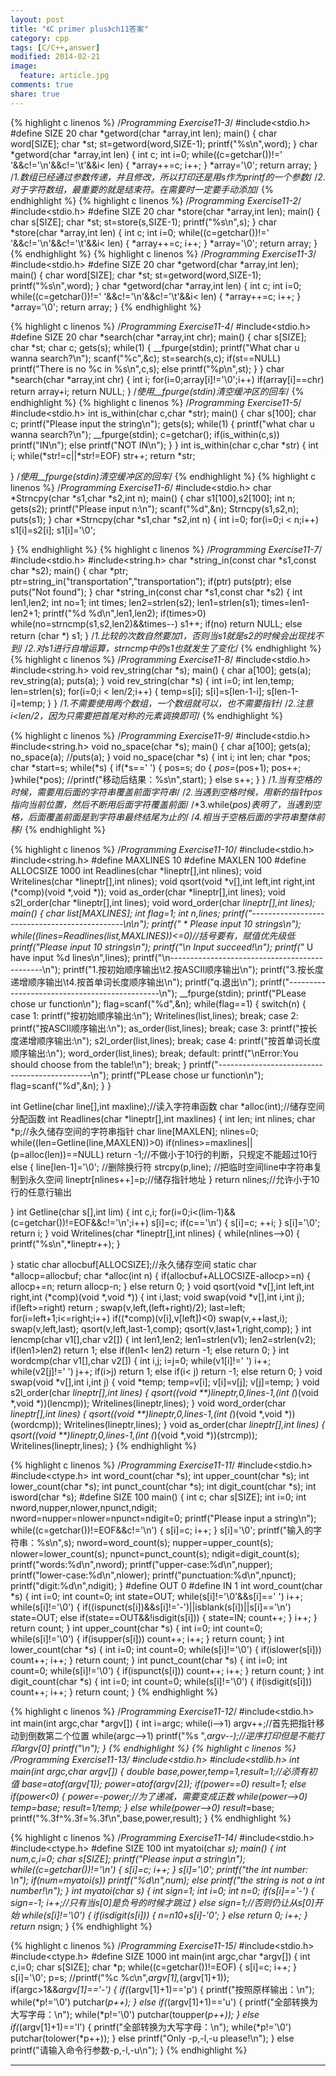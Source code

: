 ```yaml
---
layout: post
title: "《C primer plus》ch11答案"
category: cpp
tags: [C/C++,answer]
modified: 2014-02-21
image:
  feature: article.jpg
comments: true
share: true
---
```

{% highlight c linenos %} 
/*Programming Exercise11-3*/
#include<stdio.h>
#define SIZE 20
char *getword(char *array,int len);
main()
{
    char word[SIZE];
    char *st;
    st=getword(word,SIZE-1);
    printf("%s\n",word);
}
char *getword(char *array,int len)
{
    int c;
    int i=0;
    while((c=getchar())!=' '&&c!='\n'&&c!='\t'&&i< len)
    {
        *array++=c;
        i++;
    }
    *array='\0';
    return array;
}
/*1.数组已经通过参数传递，并且修改，所以打印还是用s作为printf的一个参数*/
/*2.对于字符数组，最重要的就是结束符。在需要时一定要手动添加*/
{% endhighlight %}
{% highlight c linenos %} 
/*Programming Exercise11-2*/
#include<stdio.h>
#define SIZE 20
char *store(char *array,int len);
main()
{
    char s[SIZE];
    char *st;
    st=store(s,SIZE-1);
    printf("%s\n",s);
}
char *store(char *array,int len)
{
    int c;
    int i=0;
    while((c=getchar())!=' '&&c!='\n'&&c!='\t'&&i< len)
    {
        *array++=c;
        i++;
    }
    *array='\0';
    return array;
}
{% endhighlight %}
{% highlight c linenos %} 
/*Programming Exercise11-3*/
#include<stdio.h>
#define SIZE 20
char *getword(char *array,int len);
main()
{
    char word[SIZE];
    char *st;
    st=getword(word,SIZE-1);
    printf("%s\n",word);
}
char *getword(char *array,int len)
{
    int c;
    int i=0;
    while((c=getchar())!=' '&&c!='\n'&&c!='\t'&&i< len)
    {
        *array++=c;
        i++;
    }
    *array='\0';
    return array;
}
{% endhighlight %}

{% highlight c linenos %} 
/*Programming Exercise11-4*/
#include<stdio.h>
#define SIZE 20
char *search(char *array,int chr);
main()
{
    char s[SIZE];
    char *st;
    char c;
    gets(s);
    while(1)
    {
        __fpurge(stdin);
        printf("What char u wanna search?\n");
        scanf("%c",&c);
        st=search(s,c);
        if(st==NULL)
            printf("There is no %c in %s\n",c,s);
        else
            printf("%p\n",st);
    }
}
char *search(char *array,int chr)
{
    int i;
    for(i=0;array[i]!='\0';i++)
        if(array[i]==chr)
            return array+i;
    return NULL;
}
/*使用__fpurge(stdin)清空缓冲区的回车*/
{% endhighlight %}
{% highlight c linenos %} 
/*Programming Exercise11-5*/
#include<stdio.h>
int is_within(char c,char *str);
main()
{
    char s[100];
    char c;
    printf("Please input the string\n");
    gets(s);
    while(1)
    {
        printf("what char u wanna search?\n");
        __fpurge(stdin);
        c=getchar();
        if(is_within(c,s))
            printf("IN\n");
        else
            printf("NOT IN\n");
    }
}
int is_within(char c,char *str)
{
    int i;
    while(*str!=c||*str!=EOF)
        str++;
    return *str;
 
}
/*使用__fpurge(stdin)清空缓冲区的回车*/
{% endhighlight %}
{% highlight c linenos %} 
/*Programming Exercise11-6*/
#include<stdio.h>
char *Strncpy(char *s1,char *s2,int n);
main()
{
    char s1[100],s2[100];
    int n;
    gets(s2);
    printf("Please input n:\n");
    scanf("%d",&n);
    Strncpy(s1,s2,n);
    puts(s1);
}
char *Strncpy(char *s1,char *s2,int n)
{
    int i=0;
    for(i=0;i < n;i++)
        s1[i]=s2[i];
    s1[i]='\0';
 
}
{% endhighlight %}
{% highlight c linenos %} 
/*Programming Exercise11-7*/
#include<stdio.h>
#include<string.h>
char *string_in(const char *s1,const char *s2);
main()
{
    char *ptr;
    ptr=string_in("transportation","transportation");
    if(ptr)
        puts(ptr);
    else
        puts("Not found");
}
char *string_in(const char *s1,const char *s2)
{
    int len1,len2;
    int no=1;
    int times;
    len2=strlen(s2);
    len1=strlen(s1);
    times=len1-len2+1;
    printf("%d %d\n",len1,len2);
    if(times>0)
        while(no=strncmp(s1,s2,len2)&&times--)
            s1++;
    if(no)
        return NULL;
    else
        return (char *) s1;
}
/*1.比较的次数自然要加1，否则当s1就是s2的时候会出现找不到*/
/*2.对s1进行自增运算，strncmp中的s1也就发生了变化*/
{% endhighlight %}
{% highlight c linenos %} 
/*Programming Exercise11-8*/
#include<stdio.h>
#include<string.h>
void rev_string(char *s);
main()
{
    char a[100];
    gets(a);
    rev_string(a);
    puts(a);
}
void rev_string(char *s)
{
    int i=0;
    int len,temp;
    len=strlen(s);
    for(i=0;i < len/2;i++)
    {
        temp=s[i];
        s[i]=s[len-1-i];
        s[len-1-i]=temp;
    }
}
/*1.不需要使用两个数组，一个数组就可以，也不需要指针*/
/*2.注意i<len/2，因为只需要把首尾对称的元素调换即可*/
{% endhighlight %}

{% highlight c linenos %} 
/*Programming Exercise11-9*/
#include<stdio.h>
#include<string.h>
void no_space(char *s);
main()
{
    char a[100];
    gets(a);
    no_space(a);
    //puts(a);
}
void no_space(char *s)
{
    int i;
    int len;
    char *pos;
    char *start=s;
    while(*s)
    {
        if(*s==' ')
        {
            pos=s;
            do
            {
                *pos=*(pos+1);
                pos++;
            }while(*pos);
            //printf("移动后结果：%s\n",start);
        }
        else
            s++;
    }
}
/*1.当有空格的时候，需要用后面的字符串覆盖前面字符串*/
/*2.当遇到空格时候，用新的指针pos指向当前位置，然后不断用后面字符覆盖前面*/
/*3.while(*pos)表明了，当遇到空格，后面覆盖前面是到字符串最终结尾为止的*/
/*4.相当于空格后面的字符串整体前移*/
{% endhighlight %}

{% highlight c linenos %} 
/*Programming Exercise11-10*/
#include<stdio.h>
#include<string.h>
#define MAXLINES 10
#define MAXLEN 100
#define ALLOCSIZE 1000
int Readlines(char *lineptr[],int nlines);
void Writelines(char *lineptr[],int nlines);
void qsort(void *v[],int left,int right,int (*comp)(void *,void *));
void as_order(char *lineptr[],int lines);
void s2l_order(char *lineptr[],int lines);
void word_order(char *lineptr[],int lines);
main()
{
    char *list[MAXLINES];
    int flag=1;
    int n,lines;
    printf("----------------------------------------------\n\n");
    printf(" * Please input 10 strings\n");
    while((lines=Readlines(list,MAXLINES))<=0)//括号要有，赋值优先级低
        printf("Please input 10 strings\n");
    printf("\n* Input succeed!\n");
    printf("* U have input %d lines\n",lines);
    printf("\n----------------------------------------------\n");
    printf("1.按初始顺序输出\t2.按ASCII顺序输出\n");
    printf("3.按长度递增顺序输出\t4.按首单词长度顺序输出\n");
    printf("q.退出\n");
    printf("----------------------------------------------\n");
    __fpurge(stdin);
    printf("PLease chose ur function\n");
    flag=scanf("%d",&n);
    while(flag==1)
    {
        switch(n)
        {
            case 1:
                printf("按初始顺序输出:\n");
                Writelines(list,lines);
                break;
            case 2:
                printf("按ASCII顺序输出:\n");
                as_order(list,lines);
                break;
            case 3:
                printf("按长度递增顺序输出:\n");
                s2l_order(list,lines);
                break;
            case 4:
                printf("按首单词长度顺序输出:\n");
                word_order(list,lines);
                break;
            default:
                printf("\nError:You should choose from the table!\n");
                break;
        }
        printf("----------------------------------------------\n");
        printf("PLease chose ur function\n");
        flag=scanf("%d",&n);
    }
}
 
int Getline(char line[],int maxline);//读入字符串函数
char *alloc(int);//储存空间分配函数
int Readlines(char *lineptr[],int maxlines)
{
    int len;
    int nlines;
    char *p;//永久储存空间的字符串指针
    char line[MAXLEN];
    nlines=0;
    while((len=Getline(line,MAXLEN))>0)
        if(nlines>=maxlines||(p=alloc(len))==NULL)
            return -1;//不做小于10行的判断，只规定不能超过10行
        else
        {
            line[len-1]='\0';   //删除换行符
            strcpy(p,line);     //把临时空间line中字符串复制到永久空间
            lineptr[nlines++]=p;//储存指针地址
        }
    return nlines;//允许小于10行的任意行输出
 
}
int Getline(char s[],int lim)
{
    int c,i;
    for(i=0;i<(lim-1)&&(c=getchar())!=EOF&&c!='\n';i++)
        s[i]=c;
    if(c=='\n')
    {
        s[i]=c;
        ++i;
    }
    s[i]='\0';
    return i;
}
void Writelines(char *lineptr[],int nlines)
{
    while(nlines-->0)
    {
        printf("%s\n",*lineptr++);
    }
 
}
static char allocbuf[ALLOCSIZE];//永久储存空间
static char *allocp=allocbuf;
char *alloc(int n)
{
    if(allocbuf+ALLOCSIZE-allocp>=n)
    {
        allocp+=n;
        return allocp-n;
    }
    else
        return 0;
}
void qsort(void *v[],int left,int right,int (*comp)(void *,void *))
{
    int i,last;
    void swap(void *v[],int i,int j);
    if(left>=right)
        return ;
    swap(v,left,(left+right)/2);
    last=left;
    for(i=left+1;i<=right;i++)
        if((*comp)(v[i],v[left])<0)
            swap(v,++last,i);
    swap(v,left,last);
    qsort(v,left,last-1,comp);
    qsort(v,last+1,right,comp);
}
int lencmp(char v1[],char v2[])
{
    int len1,len2;
    len1=strlen(v1);
    len2=strlen(v2);
    if(len1>len2)
        return 1;
    else if(len1< len2)
        return -1;
    else
        return 0;
}
int wordcmp(char v1[],char v2[])
{
    int i,j;
    i=j=0;
    while(v1[i]!=' ')
        i++;
    while(v2[j]!=' ')
        j++;
    if(i>j)
        return 1;
    else if(i< j)
        return -1;
    else
        return 0;
}
void swap(void *v[],int i,int j)
{
    void *temp;
    temp=v[i];
    v[i]=v[j];
    v[j]=temp;
}
void s2l_order(char *lineptr[],int lines)
{
    qsort((void **)lineptr,0,lines-1,(int (*)(void *,void *))(lencmp));
    Writelines(lineptr,lines);
}
void word_order(char *lineptr[],int lines)
{
    qsort((void **)lineptr,0,lines-1,(int (*)(void *,void *))(wordcmp));
    Writelines(lineptr,lines);
}
void as_order(char *lineptr[],int lines)
{
    qsort((void **)lineptr,0,lines-1,(int (*)(void *,void *))(strcmp));
    Writelines(lineptr,lines);
}
{% endhighlight %}

{% highlight c linenos %} 
/*Programming Exercise11-11*/
#include<stdio.h>
#include<ctype.h>
int word_count(char *s);
int upper_count(char *s);
int lower_count(char *s);
int punct_count(char *s);
int digit_count(char *s);
int isword(char *s);
#define SIZE 100
main()
{
    int c;
    char s[SIZE];
    int i=0;
    int nword,nupper,nlower,npunct,ndigit;
    nword=nupper=nlower=npunct=ndigit=0;
    printf("Please input a string\n");
    while((c=getchar())!=EOF&&c!='\n')
    {
        s[i]=c;
        i++;
    }
    s[i]='\0';
    printf("输入的字符串：%s\n",s);
    nword=word_count(s);
    nupper=upper_count(s);
    nlower=lower_count(s);
    npunct=punct_count(s);
    ndigit=digit_count(s);
    printf("words:%d\n",nword);
    printf("upper-case:%d\n",nupper);
    printf("lower-case:%d\n",nlower);
    printf("punctuation:%d\n",npunct);
    printf("digit:%d\n",ndigit);
}
#define OUT 0
#define IN 1
int word_count(char *s)
{
    int i=0;
    int count=0;
    int state=OUT;
    while(s[i]!='\0'&&s[i]==' ')
        i++;
    while(s[i]!='\0')
    {
        if((ispunct(s[i])&&s[i]!='-')||isblank(s[i])||s[i]=='\n')
            state=OUT;
        else if(state==OUT&&!isdigit(s[i]))
        {
            state=IN;
            count++;
        }
        i++;
    }
    return count;
}
int upper_count(char *s)
{
    int i=0;
    int count=0;
    while(s[i]!='\0')
    {
        if(isupper(s[i]))
            count++;
        i++;
    }
    return count;
}
int lower_count(char *s)
{
    int i=0;
    int count=0;
    while(s[i]!='\0')
    {
        if(islower(s[i]))
            count++;
        i++;
    }
    return count;
}
int punct_count(char *s)
{
    int i=0;
    int count=0;
    while(s[i]!='\0')
    {
        if(ispunct(s[i]))
            count++;
        i++;
    }
    return count;
}
int digit_count(char *s)
{
    int i=0;
    int count=0;
    while(s[i]!='\0')
    {
        if(isdigit(s[i]))
            count++;
        i++;
    }
    return count;
}
{% endhighlight %}

{% highlight c linenos %} 
/*Programming Exercise11-12*/
#include<stdio.h>
int main(int argc,char *argv[])
{
    int i=argc;
    while(i-->1)
        argv++;//首先把指针移动到倒数第二个位置
    while(argc-->1)
        printf("%s ",*argv--);//逆序打印但是不能打印argv[0]
    printf("\n");
}
{% endhighlight %}
{% highlight c linenos %} 
/*Programming Exercise11-13*/
#include<stdio.h>
#include<stdlib.h>
int main(int argc,char *argv[])
{
    double base,power,temp=1,result=1;//必须有初值
    base=atof(argv[1]);
    power=atof(argv[2]);
    if(power==0)
        result=1;
    else if(power<0)
    {
        power=-power;//为了递减，需要变成正数
        while(power-->0)
            temp*=base;
        result=1/temp;
    }
    else
        while(power-->0)
            result*=base;
    printf("%.3f^%.3f=%.3f\n",base,power,result);
}
{% endhighlight %}

{% highlight c linenos %} 
/*Programming Exercise11-14*/
#include<stdio.h>
#include<ctype.h>
#define SIZE 100
int myatoi(char *s);
main()
{
    int num,c,i=0;
    char s[SIZE];
    printf("Please input a string\n");
    while((c=getchar())!='\n')
    {
        s[i]=c;
        i++;
    }
    s[i]='\0';
    printf("the int number: \n");
    if(num=myatoi(s))
        printf("%d\n",num);
    else
        printf("the string is not a int number!\n");
}
int myatoi(char *s)
{
    int sign=1;
    int i=0;
    int n=0;
    if(s[i]=='-')
    {
        sign=-1;
        i++;//只有当s[0]是负号的时候才跳过
    }
    else
        sign=1;//否则仍让从s[0]开始
    while(s[i]!='\0')
    {
        if(isdigit(s[i]))
        {
            n=n*10+s[i]-'0';
        }
        else
            return 0;
        i++;
    }
    return n*sign;
}
{% endhighlight %}

{% highlight c linenos %} 
/*Programming Exercise11-15*/
#include<stdio.h>
#include<ctype.h>
#define SIZE 1000
int main(int argc,char *argv[])
{
    int c,i=0;
    char s[SIZE];
    char *p;
    while((c=getchar())!=EOF)
    {
        s[i]=c;
        i++;
    }
    s[i]='\0';
    p=s;
    //printf("%c %c\n",*argv[1],*(argv[1]+1));
    if(argc>1&&*argv[1]=='-')
    {
        if(*(argv[1]+1)=='p')
        {
            printf("按照原样输出：\n");
            while(*p!='\0')
                putchar(*p++); 
        }
        else if(*(argv[1]+1)=='u')
        {
            printf("全部转换为大写字母：\n");
            while(*p!='\0')
                putchar(toupper(*p++));
        }
        else if(*(argv[1]+1)=='l')
        {
            printf("全部转换为大写字母：\n");
            while(*p!='\0')
                putchar(tolower(*p++));
        }
        else
            printf("Only -p,-l,-u please!\n");
    }
    else
        printf("请输入命令行参数-p,-l,-u\n");
}
{% endhighlight %}

********************

